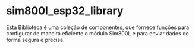 # sim800l_esp32_library

Esta Biblioteca é uma coleção de componentes, que fornece funções para configurar de maneira eficiente o módulo Sim800L e para enviar dados de forma segura e precisa.
